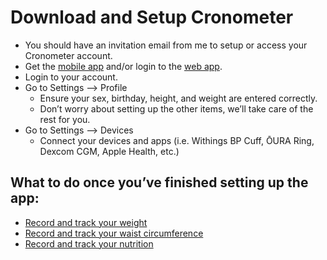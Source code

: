 # Download and Setup Cronometer

- You should have an invitation email from me to setup or access your Cronometer account.
- Get the [mobile app](https://support.cronometer.com/hc/en-us/articles/360021677792-Mobile-Quick-Start-Guide) and/or login to the [web app](https://cronometer.com/).
- Login to your account.
- Go to Settings --> Profile
	- Ensure your sex, birthday, height, and weight are entered correctly.
	- Don’t worry about setting up the other items, we’ll take care of the rest for you.
- Go to Settings --> Devices
	- Connect your devices and apps (i.e. Withings BP Cuff, ŌURA Ring, Dexcom CGM, Apple Health, etc.)


## What to do once you’ve finished setting up the app:
- [Record and track your weight](./weight_waist_instructions.md)
- [Record and track your waist circumference](./weight_waist_instructions.md)
- [Record and track your nutrition](./nutrition_tracking_instructions.md)